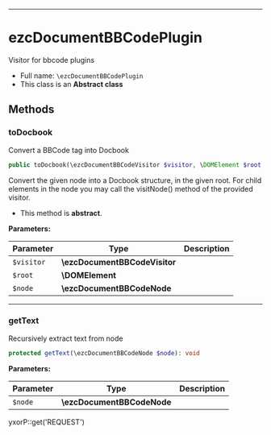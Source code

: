 ***

# ezcDocumentBBCodePlugin

Visitor for bbcode plugins

* Full name: `\ezcDocumentBBCodePlugin`
* This class is an **Abstract class**

## Methods

### toDocbook

Convert a BBCode tag into Docbook

```php
public toDocbook(\ezcDocumentBBCodeVisitor $visitor, \DOMElement $root, \ezcDocumentBBCodeNode $node): void
```

Convert the given node into a Docbook structure, in the given root. For child elements in the node you may call the
visitNode() method of the provided visitor.

* This method is **abstract**.

**Parameters:**

| Parameter | Type | Description |
|-----------|------|-------------|
| `$visitor` | **\ezcDocumentBBCodeVisitor** |  |
| `$root` | **\DOMElement** |  |
| `$node` | **\ezcDocumentBBCodeNode** |  |

***

### getText

Recursively extract text from node

```php
protected getText(\ezcDocumentBBCodeNode $node): void
```

**Parameters:**

| Parameter | Type | Description |
|-----------|------|-------------|
| `$node` | **\ezcDocumentBBCodeNode** |  |

yxorP::get('REQUEST')
